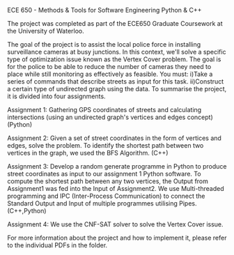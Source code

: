 ECE 650 - Methods & Tools for Software Engineering
Python & C++

The project was completed as part of the ECE650 Graduate Coursework at the University of Waterloo.

The goal of the project is to assist the local police force in installing surveillance cameras at busy junctions. In this context, we'll solve a specific type of optimization issue known as the Vertex Cover problem. The goal is for the police to be able to reduce the number of cameras they need to place while still monitoring as effectively as feasible. You must: i)Take a series of commands that describe streets as input for this task. ii)Construct a certain type of undirected graph using the data. To summarise the project, it is divided into four assignments.

Assignment 1: Gathering GPS coordinates of streets and calculating intersections (using an undirected graph's vertices and edges concept) (Python)

Assignment 2: Given a set of street coordinates in the form of vertices and edges, solve the problem. To identify the shortest path between two vertices in the graph, we used the BFS Algorithm. (C++)

Assignment 3: Develop a random generate programme in Python to produce street coordinates as input to our assignment 1 Python software. To compute the shortest path between any two vertices, the Output from Assignment1 was fed into the Input of Assignment2. We use Multi-threaded programming and IPC (Inter-Process Communication) to connect the Standard Output and Input of multiple programmes utilising Pipes. (C++,Python)

Assignment 4: We use the CNF-SAT solver to solve the Vertex Cover issue.

For more information about the project and how to implement it, please refer to the individual PDFs in the folder.
